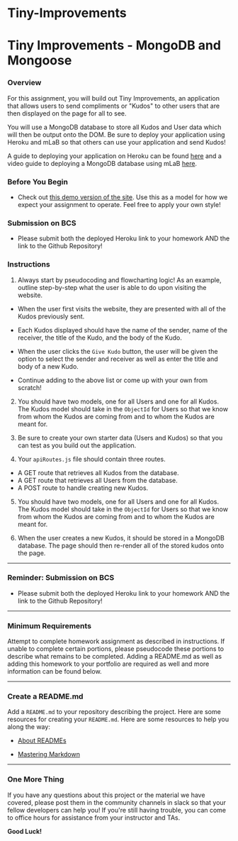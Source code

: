 # Tiny-Improvements

# Tiny Improvements - MongoDB and Mongoose

### Overview

For this assignment, you will build out Tiny Improvements, an application that allows users to send compliments or "Kudos" to other users that are then displayed on the page for all to see. 

You will use a MongoDB database to store all Kudos and User data which will then be output onto the DOM. Be sure to deploy your application using Heroku and mLaB so that others can use your application and send Kudos! 

A guide to deploying your application on Heroku can be found [here](../HerokuGuide.md) and a video guide to deploying a MongoDB database using mLaB [here](https://youtu.be/xyWcHBsJbts).

### Before You Begin

* Check out [this demo version of the site](https://arcane-falls-88518.herokuapp.com/). Use this as a model for how we expect your assignment to operate. Feel free to apply your own style!

### Submission on BCS

* Please submit both the deployed Heroku link to your homework AND the link to the Github Repository!

### Instructions

1. Always start by pseudocoding and flowcharting logic! As an example, outline step-by-step what the user is able to do upon visiting the website. 

  * When the user first visits the website, they are presented with all of the Kudos previously sent.
  * Each Kudos displayed should have the name of the sender, name of the receiver, the title of the Kudo, and the body of the Kudo.
  * When the user clicks the `Give Kudo` button, the user will be given the option to select the sender and receiver as well as enter the title and body of a new Kudo.

* Continue adding to the above list or come up with your own from scratch!

2. You should have two models, one for all Users and one for all Kudos. The Kudos model should take in the `ObjectId` for Users so that we know from whom the Kudos are coming from and to whom the Kudos are meant for.

3. Be sure to create your own starter data (Users and Kudos) so that you can test as you build out the application.

4. Your `apiRoutes.js` file should contain three routes.

  * A GET route that retrieves all Kudos from the database.
  * A GET route that retrieves all Users from the database.
  * A POST route to handle creating new Kudos.

5. You should have two models, one for all Users and one for all Kudos. The Kudos model should take in the `ObjectId` for Users so that we know from whom the Kudos are coming from and to whom the Kudos are meant for.

6. When the user creates a new Kudos, it should be stored in a MongoDB database. The page should then re-render all of the stored kudos onto the page.

- - - 

### Reminder: Submission on BCS

* Please submit both the deployed Heroku link to your homework AND the link to the Github Repository!

- - -

### Minimum Requirements

Attempt to complete homework assignment as described in instructions. If unable to complete certain portions, please pseudocode these portions to describe what remains to be completed. Adding a README.md as well as adding this homework to your portfolio are required as well and more information can be found below.

- - -

### Create a README.md

Add a `README.md` to your repository describing the project. Here are some resources for creating your `README.md`. Here are some resources to help you along the way:

* [About READMEs](https://help.github.com/articles/about-readmes/)

* [Mastering Markdown](https://guides.github.com/features/mastering-markdown/)

- - -

### One More Thing

If you have any questions about this project or the material we have covered, please post them in the community channels in slack so that your fellow developers can help you! If you're still having trouble, you can come to office hours for assistance from your instructor and TAs.

**Good Luck!**
